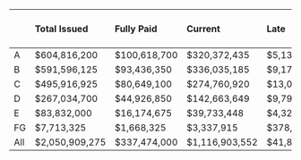 |     | Total Issued   | Fully Paid   | Current        | Late        | Charged Off (Net)   | Principal Payments Received   | Interest Payments Received   | Avg. Interest Rate   |
|:----|:---------------|:-------------|:---------------|:------------|:--------------------|:------------------------------|:-----------------------------|:---------------------|
| A   | $604,816,200   | $100,618,700 | $320,372,435   | $5,134,583  | $8,463,972          | $270,845,210                  | $40,954,995                  | 7.44%                |
| B   | $591,596,125   | $93,436,350  | $336,035,185   | $9,179,111  | $19,315,342         | $227,066,487                  | $62,120,597                  | 11.35%               |
| C   | $495,916,925   | $80,649,100  | $274,760,920   | $13,036,225 | $26,937,908         | $181,181,872                  | $68,739,559                  | 15.10%               |
| D   | $267,034,700   | $44,926,850  | $142,663,649   | $9,795,591  | $22,203,105         | $92,372,355                   | $47,314,655                  | 19.70%               |
| E   | $83,832,000    | $16,174,675  | $39,733,448    | $4,326,429  | $10,433,631         | $29,338,493                   | $18,142,306                  | 25.38%               |
| FG  | $7,713,325     | $1,668,325   | $3,337,915     | $378,756    | $1,418,712          | $2,577,942                    | $1,947,021                   | 29.70%               |
| All | $2,050,909,275 | $337,474,000 | $1,116,903,552 | $41,850,694 | $88,772,670         | $803,382,359                  | $239,219,133                 | 12.83%               |